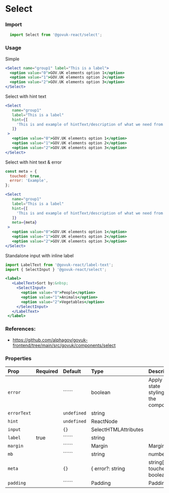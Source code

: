 Select
======

### Import
```js
  import Select from '@govuk-react/select';
```
<!-- STORY -->


### Usage

Simple

```jsx
<Select name="group1" label="This is a label">
  <option value="0">GOV.UK elements option 1</option>
  <option value="1">GOV.UK elements option 2</option>
  <option value="2">GOV.UK elements option 3</option>
</Select>
```

Select with hint text

```jsx
<Select
   name="group1"
   label="This is a label"
   hint={[
     'This is and example of hintText/description of what we need from you.',
   ]}
 >
   <option value="0">GOV.UK elements option 1</option>
   <option value="1">GOV.UK elements option 2</option>
   <option value="2">GOV.UK elements option 3</option>
</Select>
```

Select with hint text & error

```jsx
const meta = {
  touched: true,
  error: 'Example',
};

<Select
   name="group1"
   label="This is a label"
   hint={[
     'This is and example of hintText/description of what we need from you.',
   ]}
   meta={meta}
 >
   <option value="0">GOV.UK elements option 1</option>
   <option value="1">GOV.UK elements option 2</option>
   <option value="2">GOV.UK elements option 3</option>
</Select>
```

Standalone input with inline label

```jsx
import LabelText from '@govuk-react/label-text';
import { SelectInput } '@govuk-react/select';

<label>
   <LabelText>Sort by:&nbsp;
     <SelectInput>
       <option value="0">People</option>
       <option value="1">Animals</option>
       <option value="2">Vegetables</option>
     </SelectInput>
   </LabelText>
 </label>
```

### References:

- https://github.com/alphagov/govuk-frontend/tree/main/src/govuk/components/select

### Properties
Prop | Required | Default | Type | Description
:--- | :------- | :------ | :--- | :----------
 `error` |  | `````` | boolean | Apply error state styling to the component
 `errorText` |  | ```undefined``` | string | 
 `hint` |  | ```undefined``` | ReactNode | 
 `input` |  | ```{}``` | SelectHTMLAttributes<HTMLSelectElement> | 
 `label` | true | `````` | string | 
 `margin` |  | `````` | Margin | Margin[] | 
 `mb` |  | `````` | string | number | 
 `meta` |  | ```{}``` | { error?: string | string[]; touched?: boolean; } | 
 `padding` |  | `````` | Padding | Padding[] | 


